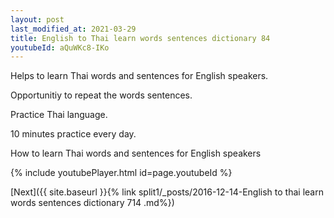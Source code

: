 ```yaml
---
layout: post
last_modified_at: 2021-03-29
title: English to Thai learn words sentences dictionary 84 
youtubeId: aQuWKc8-IKo
---
```

 
 
Helps to learn Thai words and sentences for English speakers.

Opportunitiy to repeat the words sentences. 

Practice Thai language. 
 
10 minutes practice every day. 
 
How to learn Thai words and sentences for English speakers 
 
{% include youtubePlayer.html id=page.youtubeId %}
 
 
[Next]({{ site.baseurl }}{% link  split1/_posts/2016-12-14-English to thai learn words sentences dictionary 714 .md%})
 
